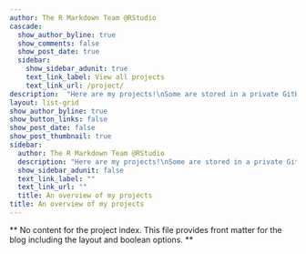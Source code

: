 ```yaml
---
author: The R Markdown Team @RStudio
cascade:
  show_author_byline: true
  show_comments: false
  show_post_date: true
  sidebar:
    show_sidebar_adunit: true
    text_link_label: View all projects
    text_link_url: /project/
description:  "Here are my projects!\nSome are stored in a private GitHub repository. \n Please contact me for more information.\n"
layout: list-grid
show_author_byline: true
show_button_links: false
show_post_date: false
show_post_thumbnail: true
sidebar:
  author: The R Markdown Team @RStudio
  description: "Here are my projects!\nSome are stored in a private GitHub repository. \n Please contact me for more information.\n"
  show_sidebar_adunit: false
  text_link_label: ""
  text_link_url: ""
  title: An overview of my projects
title: An overview of my projects
---
```



** No content for the project index. This file provides front matter for the blog including the layout and boolean options. **
